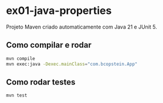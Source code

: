# ex01-java-properties

Projeto Maven criado automaticamente com Java 21 e JUnit 5.

## Como compilar e rodar

```bash
mvn compile
mvn exec:java -Dexec.mainClass="com.bcopstein.App"
```

## Como rodar testes

```bash
mvn test
```

